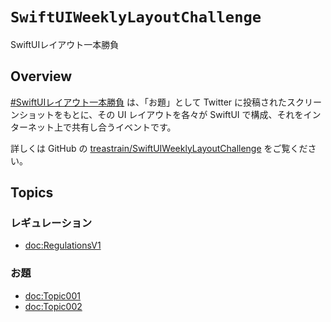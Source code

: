 # ``SwiftUIWeeklyLayoutChallenge``

SwiftUIレイアウト一本勝負

## Overview
 [#SwiftUIレイアウト一本勝負](https://twitter.com/search?q=%23SwiftUI%E3%83%AC%E3%82%A4%E3%82%A2%E3%82%A6%E3%83%88%E4%B8%80%E6%9C%AC%E5%8B%9D%E8%B2%A0) は、「お題」として Twitter に投稿されたスクリーンショットをもとに、その UI レイアウトを各々が SwiftUI で構成、それをインターネット上で共有し合うイベントです。

詳しくは GitHub の [treastrain/SwiftUIWeeklyLayoutChallenge](https://github.com/treastrain/SwiftUIWeeklyLayoutChallenge) をご覧ください。

## Topics
### レギュレーション
- <doc:RegulationsV1>

### お題
- <doc:Topic001>
- <doc:Topic002>
